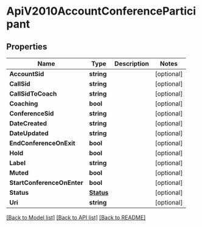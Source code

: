 # ApiV2010AccountConferenceParticipant

## Properties

Name | Type | Description | Notes
------------ | ------------- | ------------- | -------------
**AccountSid** | **string** |  | [optional] 
**CallSid** | **string** |  | [optional] 
**CallSidToCoach** | **string** |  | [optional] 
**Coaching** | **bool** |  | [optional] 
**ConferenceSid** | **string** |  | [optional] 
**DateCreated** | **string** |  | [optional] 
**DateUpdated** | **string** |  | [optional] 
**EndConferenceOnExit** | **bool** |  | [optional] 
**Hold** | **bool** |  | [optional] 
**Label** | **string** |  | [optional] 
**Muted** | **bool** |  | [optional] 
**StartConferenceOnEnter** | **bool** |  | [optional] 
**Status** | [**Status**](status.md) |  | [optional] 
**Uri** | **string** |  | [optional] 

[[Back to Model list]](../README.md#documentation-for-models) [[Back to API list]](../README.md#documentation-for-api-endpoints) [[Back to README]](../README.md)


